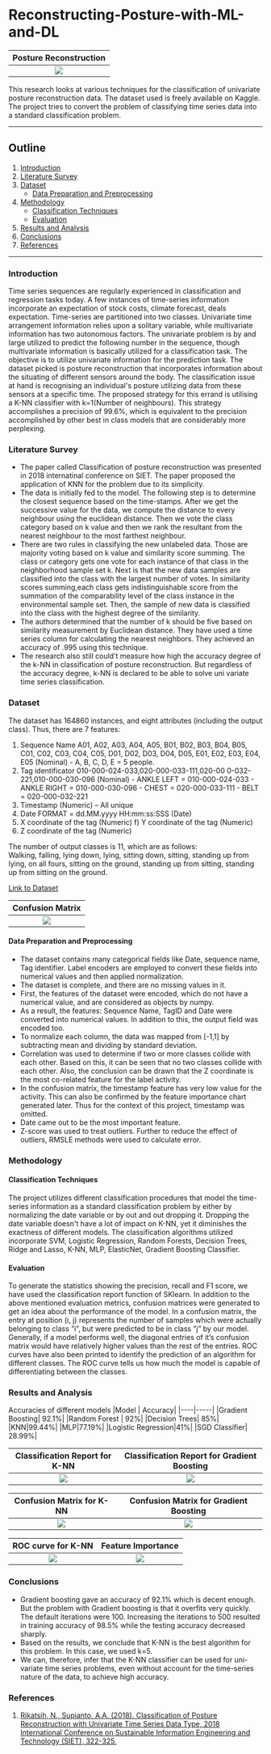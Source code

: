 # Reconstructing-Posture-with-ML-and-DL

Posture Reconstruction   |  
:-------------------------:|
![](Plots/posture-reconstruction.jpg) |

This research looks at various techniques for the classification of univariate posture reconstruction data. The dataset used is freely available on Kaggle. The project tries to convert the problem of classifying time series data into a standard classification problem.

---
## Outline

1. [Introduction](#introduction)
2. [Literature Survey](#literature-survey)
3. [Dataset](#dataset)
   * [Data Preparation and Preprocessing](#data-preparation-and-preprocessing)
4. [Methodology](#methodology)
   * [Classification Techniques](#classification-techniques)
   * [Evaluation](#evaluation)
5. [Results and Analysis](#results-and-analysis)
6. [Conclusions](#conclusions)
7. [References](#references)

---

### Introduction
Time series sequences are regularly experienced in classification and regression tasks today. A few instances of time-series information incorporate an expectation of stock costs, climate forecast, deals expectation. Time-series are partitioned into two classes. Univariate time arrangement information relies upon a solitary variable, while multivariate information has two autonomous factors. The univariate problem is by and large utilized to predict the following number in the sequence, though multivariate information is basically utilized for a classification task. The objective is to utilize univariate information for the prediction task. The dataset picked is posture reconstruction that incorporates information about the situating of different sensors around the body. The classification issue at hand is recognising an individual's posture utilizing data from these sensors at a specific time. The proposed strategy for this errand is utilising a K-NN classifier with k=1(Number of neighbours). This strategy accomplishes a precision of 99.6%, which is equivalent to the precision accomplished by other best in class models that are considerably more perplexing.

### Literature Survey
* The paper called Classification of posture reconstruction was presented in 2018 internatinal conference on SIET. The paper proposed the application of KNN for the problem due to its simplicity.
* The data is initially fed to the model. The following step is to determine the closest sequence based on the time-stamps. After we get the successive value for the data, we compute the distance to every neighbour using the euclidean distance. Then we vote the class category based on k value and then we rank the resultant from the nearest neighbour to the most farthest neighbour.
* There are two rules in classifying the new unlabeled data. Those are majority voting based on k value and similarity score summing. The class or category gets one vote for each instance of that class in the neighborhood sample set k. Next is that the new data samples are classified into the class with the largest number of votes. In similarity scores summing,each class gets indistinguishable score from the summation of the comparability level of the class instance in the environmental sample set. Then, the sample of new
data is classified into the class with the highest degree of the similarity.
* The authors determined that the number of k should be five based on similarity measurement by Euclidean distance. They have used a time series column for calculating the
nearest neighbors. They achieved an accuracy of .995 using this technique.
* The research also still could’t measure how high the accuracy degree of the k-NN in classification of posture reconstruction. But regardless of the accuracy degree, k-NN is declared to be able to solve uni variate time series classification.

### Dataset
The dataset has 164860 instances, and eight attributes (including the output class). Thus, there are 7 features:
1. Sequence Name A01, A02, A03, A04, A05, B01, B02, B03, B04, B05, C01, C02, C03, C04, C05, D01, D02, D03, D04, D05, E01, E02, E03, E04, E05 (Nominal) - A, B, C, D, E = 5 people.
2. Tag identificator 010-000-024-033,020-000-033-111,020-00 0-032-221,010-000-030-096 (Nominal) - ANKLE LEFT = 010-000-024-033 - ANKLE RIGHT = 010-000-030-096 - CHEST = 020-000-033-111 - BELT = 020-000-032-221
3. Timestamp (Numeric) – All unique
4. Date FORMAT = dd.MM.yyyy HH:mm:ss:SSS (Date)
5. X coordinate of the tag (Numeric) f) Y coordinate of the tag (Numeric)
6. Z coordinate of the tag (Numeric)  

The number of output classes is 11, which are as follows:  
Walking, falling, lying down, lying, sitting down, sitting, standing up from lying, on all fours, sitting on the ground, standing up from sitting, standing up from sitting on the ground.

[Link to Dataset](https://www.kaggle.com/uciml/posture-reconstruction)

Confusion Matrix   |  
:-------------------------:|
![](Plots/conf_mat.png) |

#### Data Preparation and Preprocessing
* The dataset contains many categorical fields like Date, sequence name, Tag identifier. Label encoders are employed to convert these fields into numerical values and then applied normalization.
* The dataset is complete, and there are no missing values in it.
* First, the features of the dataset were encoded, which do not have a numerical value, and are considered as objects by numpy.
* As a result, the features: Sequence Name, TagID and Date were converted into numerical values. In addition to this, the output field was encoded too.
* To normalize each column, the data was mapped from [-1,1] by subtracting mean and dividing by standard deviation.
* Correlation was used to determine if two or more classes collide with each other. Based on this, it can be seen that no two classes collide with each other. Also, the conclusion
can be drawn that the Z coordinate is the most co-related feature for the label activity. 
* In the confusion matrix, the timestamp feature has very low value for the activity. This can also be confirmed by the feature importance chart generated later. Thus for the context of this project, timestamp was omitted.
* Date came out to be the most important feature.
* Z-score was used to treat outliers. Further to reduce the effect of outliers, RMSLE methods were used to calculate error.


### Methodology

#### Classification Techniques
The project utilizes different classification procedures that model the time-series information as a standard classification problem by either by normalizing the date variable or by out and out dropping it. Dropping the date variable doesn't have a lot of impact on K-NN, yet it diminishes the exactness of different models. The classification algorithms utilized incorporate SVM, Logistic Regression, Random Forests, Decision Trees, Ridge and Lasso, K-NN, MLP, ElasticNet, Gradient Boosting Classifier.

#### Evaluation
To generate the statistics showing the precision, recall and F1 score, we have used the classification report function of SKlearn. In addition to the above mentioned evaluation metrics, confusion matrices were generated to get an idea about the performance of the model. In a confusion matrix, the entry at position (i, j) represents the number of samples which were actually belonging to class ”i”, but were predicted to be in class ”j” by our model. Generally, if a model performs well, the diagonal entries of it’s confusion matrix would have relatively higher values than the rest of the entries. ROC curves have also been printed to identify the prediction of an algorithm for different classes. The ROC curve tells us how much the model is capable of differentiating between the classes.

### Results and Analysis
Accuracies of different models
|Model | Accuracy|
|----|-----|
|Gradient Boosting| 92.1%|
|Random Forest | 92%|
|Decision Trees| 85%|
|KNN|99.44%|
|MLP|77.19%|
|Logistic Regression|41%|
|SGD Classifier| 28.99%|

Classification Report for K-NN|  Classification Report for Gradient Boosting|  
:-------------------------:|:-------------------------:|
![](Plots/knn-class.png) | ![](Plots/gb-class.png) |


Confusion Matrix for K-NN|  Confusion Matrix for Gradient Boosting|  
:-------------------------:|:-------------------------:|
![](Plots/knn-conf.png) |![](Plots/gb-conf.png) |


ROC curve for K-NN|  Feature Importance| 
:-------------------------:|:-------------------------:|
![](Plots/knn-roc.png) |![](Plots/feature_importance.png) |


### Conclusions
* Gradient boosting gave an accuracy of 92.1% which is decent enough. But the problem with Gradient boosting is that it overfits very quickly. The default iterations were 100. Increasing the iterations to 500 resulted in training accuracy of 98.5% while the testing accuracy decreased sharply.
* Based on the results, we conclude that K-NN is the best algorithm for this problem. In this case, we used k=5.
* We can, therefore, infer that the K-NN classifier can be used for uni-variate time series problems, even without account for the time-series nature of the data, to achieve high accuracy.
### References
1. [Rikatsih, N., Supianto, A.A. (2018). Classification of Posture Reconstruction with Univariate Time Series Data Type, 2018 International Conference on Sustainable Information Engineering and Technology (SIET), 322-325.](https://ieeexplore.ieee.org/abstract/document/8693174)
